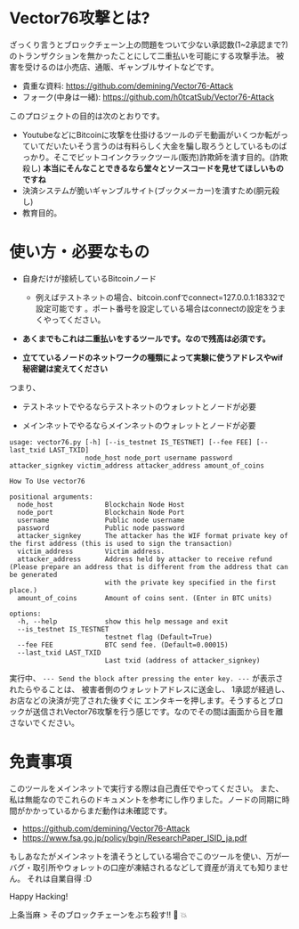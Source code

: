 # Vector76攻撃とは?

ざっくり言うとブロックチェーン上の問題をついて少ない承認数(1~2承認まで?)のトランザクションを無かったことにして二重払いを可能にする攻撃手法。
被害を受けるのは小売店、通販、ギャンブルサイトなどです。

- 貴重な資料: https://github.com/demining/Vector76-Attack
- フォーク(中身は一緒): https://github.com/h0tcatSub/Vector76-Attack


このプロジェクトの目的は次のとおりです。

- YoutubeなどにBitcoinに攻撃を仕掛けるツールのデモ動画がいくつか転がっていてだいたいそう言うのは有料らしく大金を騙し取ろうとしているものばっかり。そこでビットコインクラックツール(販売)詐欺師を潰す目的。(詐欺殺し) **本当にそんなことできるなら堂々とソースコードを見せてほしいものですね**
- 決済システムが脆いギャンブルサイト(ブックメーカー)を潰すため(胴元殺し)
- 教育目的。

# 使い方・必要なもの

- 自身だけが接続しているBitcoinノード
  - 例えばテストネットの場合、bitcoin.confでconnect=127.0.0.1:18332で設定可能です 。ポート番号を設定している場合はconnectの設定をうまくやってください。

- **あくまでもこれは二重払いをするツールです。なので残高は必須です。**
- **立てているノードのネットワークの種類によって実験に使うアドレスやwif秘密鍵は変えてください**

つまり、
- テストネットでやるならテストネットのウォレットとノードが必要

- メインネットでやるならメインネットのウォレットとノードが必要


```
usage: vector76.py [-h] [--is_testnet IS_TESTNET] [--fee FEE] [--last_txid LAST_TXID]
                   node_host node_port username password attacker_signkey victim_address attacker_address amount_of_coins

How To Use vector76

positional arguments:
  node_host             Blockchain Node Host
  node_port             Blockchain Node Port
  username              Public node username
  password              Public node password
  attacker_signkey      The attacker has the WIF format private key of the first address (this is used to sign the transaction)
  victim_address        Victim address.
  attacker_address      Address held by attacker to receive refund (Please prepare an address that is different from the address that can be generated
                        with the private key specified in the first place.)
  amount_of_coins       Amount of coins sent. (Enter in BTC units)

options:
  -h, --help            show this help message and exit
  --is_testnet IS_TESTNET
                        testnet flag (Default=True)
  --fee FEE             BTC send fee. (Default=0.00015)
  --last_txid LAST_TXID
                        Last txid (address of attacker_signkey)
```

実行中、
```--- Send the block after pressing the enter key. ---```
が表示されたらやることは、
被害者側のウォレットアドレスに送金し、 1承認が経過し、お店などの決済が完了された後すぐに
エンタキーを押します。そうするとブロックが送信されVector76攻撃を行う感じです。なのでその間は画面から目を離さないでください。

# 免責事項


このツールをメインネットで実行する際は自己責任でやってください。
また、私は無能なのでこれらのドキュメントを参考にし作りました。ノードの同期に時間がかかっているからまだ動作は未確認です。

- https://github.com/demining/Vector76-Attack
- https://www.fsa.go.jp/policy/bgin/ResearchPaper_ISID_ja.pdf

もしあなたがメインネットを潰そうとしている場合でこのツールを使い、万が一バグ・取引所やウォレットの口座が凍結されるなどして資産が消えても知りません。
それは自業自得 :D

Happy Hacking!

上条当麻 > そのブロックチェーンをぶち殺す!!  👊  💥 